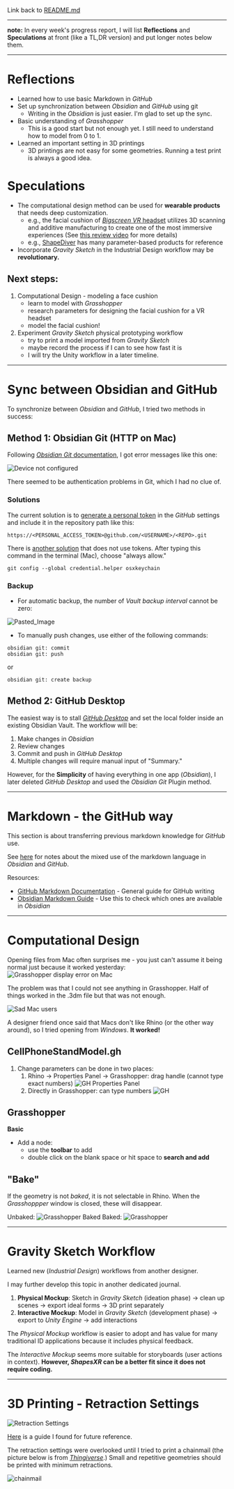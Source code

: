 Link back to [README.md](../README.md)

---

**note:** 
In every week's progress report, I will list **Reflections** and **Speculations** at front (like a TL,DR version) and put longer notes below them. 

---
# Reflections
- Learned how to use basic Markdown in *GitHub*
- Set up synchronization between *Obsidian* and *GitHub* using git
	- Writing in the *Obsidian* is just easier. I'm glad to set up the sync.   
- Basic understanding of *Grasshopper*
	- This is a good start but not enough yet. I still need to understand how to model from 0 to 1.  
- Learned an important setting in 3D printings
	- 3D printings are not easy for some geometries. Running a test print is always a good idea. 

# Speculations
- The computational design method can be used for **wearable products** that needs deep customization. 
	- e.g., the facial cushion of [*Bigscreen VR* headset](https://www.bigscreenvr.com/) utilizes 3D scanning and additive manufacturing to create one of the most immersive experiences (See [this review video](https://www.youtube.com/watch?v=obAhWP9vkhU&pp=ygUTYmlnIHNjcmVlbiB2ciBzYWRseQ%3D%3D) for more details)
	- e.g., [ShapeDiver](**https://shapediver.com/**) has many parameter-based products for reference
- Incorporate *Gravity Sketch* in the Industrial Design workflow may be **revolutionary.** 

## Next steps:
1. Computational Design - modeling a face cushion
	- learn to model with *Grasshopper*
	- research parameters for designing the facial cushion for a VR headset
	- model the facial cushion!
2. Experiment *Gravity Sketch* physical prototyping workflow
	- try to print a model imported from *Gravity Sketch*
	- maybe record the process if I can to see how fast it is
	- I will try the Unity workflow in a later timeline. 

---
# Sync between Obsidian and GitHub
To synchronize between *Obsidian* and *GitHub*, I tried two methods in success: 
## Method 1: Obsidian Git (HTTP on Mac)
Following [*Obsidian Git* documentation](https://publish.obsidian.md/git-doc/Getting+Started), I got error messages like this one: 

![Device not configured](https://kattsun.dev/img/Pasted%20image%2020210528092236.png)

There seemed to be authentication problems in Git, which I had no clue of. 

### Solutions
The current solution is to  [generate a personal token](https://linked-blog-starter.vercel.app/connect-obsidian-vault-with-github) in the *GitHub* settings and include it in the repository path like this: 
```
https://<PERSONAL_ACCESS_TOKEN>@github.com/<USERNAME>/<REPO>.git
```

There is [another solution](https://kattsun.dev/posts/2021-05-28-obsidian-git-authentication-error/) that does not use tokens. After typing this command in the terminal (Mac), choose "always allow."

```
git config --global credential.helper osxkeychain
```

### Backup
- For automatic backup, the number of *Vault backup interval* cannot be zero:

![Pasted_Image](_attachments/Pasted_image_20230830213813.png)

- To manually push changes, use either of the following commands:
```
obsidian git: commit
obsidian git: push
```
or
```
obsidian git: create backup
```

## Method 2: GitHub Desktop 
The easiest way is to stall [*GitHub Desktop*](https://desktop.github.com) and set the local folder inside an existing Obsidian Vault. The workflow will be: 
1. Make changes in *Obsidian*
2. Review changes
3. Commit and push in *GitHub Desktop*
4. Multiple changes will require manual input of "Summary."

However, for the **Simplicity** of having everything in one app (*Obsidian*), I later deleted *GitHub Desktop* and used the *Obsidian Git* Plugin method. 

---

# Markdown - the GitHub way
This section is about transferring previous markdown knowledge for *GitHub* use. 

See [here](../projects/documents/_GitHub_Favored_Markdown.md) for notes about the mixed use of the markdown language in *Obsidian* and *GitHub*.

Resources: 
- [GitHub Markdown Documentation](https://docs.github.com/en/get-started/writing-on-github/getting-started-with-writing-and-formatting-on-github) - General guide for GitHub writing
- [Obsidian Markdown Guide](https://www.markdownguide.org/tools/obsidian/) - Use this to check which ones are available in *Obsidian*

---

# Computational Design
Opening files from Mac often surprises me - you just can't assume it being normal just because it worked yesterday: 
![Grasshopper display error on Mac](_attachments/Grasshopper_display_error.png)

The problem was that I could not see anything in Grasshopper. Half of things worked in the .3dm file but that was not enough. 

![Sad Mac users](_attachments/why_buy_a_mac.jpg)

A designer friend once said that Macs don't like Rhino (or the other way around), so I tried opening from *Windows*. **It worked!**

## CellPhoneStandModel.gh
1. Change parameters can be done in two places:
	1. Rhino -> Properties Panel -> Grasshopper: drag handle (cannot type exact numbers)
		![GH Properties Panel](_attachments/PropertiesPanel.png)
	2. Directly in Grasshopper: can type numbers ![GH](_attachments/GH_Nodes.png)

## Grasshopper
**Basic**
- Add a node:
	- use the **toolbar** to add
	- double click on the blank space or hit space to **search and add**

## "Bake"
If the geometry is not *baked*, it is not selectable in Rhino. When the *Grasshoppper* window is closed, these will disappear. 

Unbaked: 
![Grasshopper Baked](_attachments/Grasshopper_Unbaked.png)
Baked: 
![Grasshopper](_attachments/Grasshopper_Baked.png)

---
# Gravity Sketch Workflow
Learned new (*Industrial Design*) workflows from another designer. 

I may further develop this topic in another dedicated journal. 

1. **Physical Mockup**: Sketch in *Gravity Sketch* (ideation phase) -> clean up scenes -> export ideal forms -> 3D print separately
2. **Interactive Mockup**: Model in *Gravity Sketch* (development phase) -> export to *Unity Engine* -> add interactions

The *Physical Mockup* workflow is easier to adopt and has value for many traditional ID applications because it includes physical feedback. 

The *Interactive Mockup* seems more suitable for storyboards (user actions in context). **However, *ShapesXR* can be a better fit since it does not require coding.** 

---

# 3D Printing - Retraction Settings

![Retraction Settings](_attachments/Retraction_Settings.png)

[Here](https://all3dp.com/2/ender-3-pro-v2-retraction-settings-all-you-need-to-know/#:~:text=But%2C%20more%20importantly%2C%20too%20high,or%20even%20break%20mid%2Dprint.) is a guide I found for future reference.

The retraction settings were overlooked until I tried to print a chainmail (the picture below is from [*Thingiverse*](https://www.thingiverse.com/thing:2437081).) Small and repetitive geometries should be printed with minimum retractions.  

![chainmail](https://cdn.thingiverse.com/renders/5c/de/20/ac/31/126aac493a35688707ef6c6b0881315e_preview_featured.jpg)

 